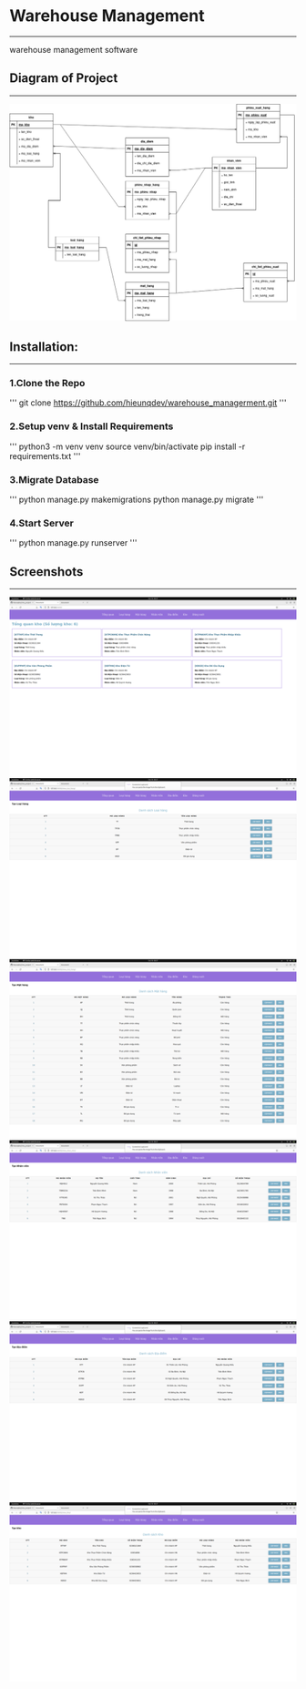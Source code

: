 # Warehouse Management
---
warehouse management software

## Diagram of Project
---
![erd](screenshots/ERDwarehouse.png)

## Installation:
---
### 1.Clone the Repo
'''
git clone https://github.com/hieunqdev/warehouse_managerment.git
'''
### 2.Setup venv & Install Requirements
'''
python3 -m venv venv
source venv/bin/activate
pip install -r requirements.txt
'''
### 3.Migrate Database
'''
python manage.py makemigrations 
python manage.py migrate
'''
### 4.Start Server
'''
python manage.py runserver
'''

## Screenshots
---
![anh1](screenshots/anh1.png)
![anh2](screenshots/anh2.png)
![anh3](screenshots/anh3.png)
![anh4](screenshots/anh4.png)
![anh5](screenshots/anh5.png)
![anh6](screenshots/anh6.png)